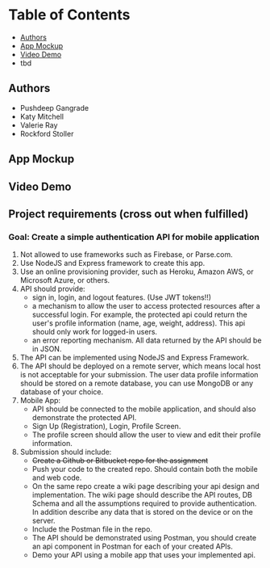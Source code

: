 # Table of Contents
- [Authors](#authors)
- [App Mockup](#mockup)
- [Video Demo](#demo)
- tbd

## Authors <a name="authors"></a>
- Pushdeep Gangrade
- Katy Mitchell
- Valerie Ray
- Rockford Stoller

## App Mockup <a name="mockup"></a>

## Video Demo <a name="demo"></a>

## Project requirements (cross out when fulfilled)
### Goal: Create a simple authentication API for mobile application
1. Not allowed to use frameworks such as Firebase, or Parse.com. 
2. Use NodeJS and Express framework to create this app.
3. Use an online provisioning provider, such as Heroku, Amazon AWS, or Microsoft Azure, or others.
4. API should provide:
   - sign in, login, and logout features. (Use JWT tokens!!)
   - a mechanism to allow the user to access protected resources after a successful login. For example, the protected api could return the user's profile information (name, age, weight, address). This api should only work for logged-in users.
   - an error reporting mechanism. All data returned by the API should be in JSON.
5. The API can be implemented using NodeJS and Express Framework.
6. The API should be deployed on a remote server, which means local host is not acceptable for your submission. The user data profile information should be stored on a remote database, you can use MongoDB or any database of your choice.
7. Mobile App: 
   - API should be connected to the mobile application, and should also demonstrate the protected API.
   - Sign Up (Registration), Login, Profile Screen.
   - The profile screen should allow the user to view and edit their profile information.
8. Submission should include:
   - ~~Create a Github or Bitbucket repo for the assignment~~
   - Push your code to the created repo. Should contain both the mobile and web code. 
   - On the same repo create a wiki page describing your api design and implementation. The wiki page should describe the API routes, DB Schema and all the assumptions required to provide authentication. In addition describe any data that is stored on the device or on the server.
   - Include the Postman file in the repo.
   - The API should be demonstrated using Postman, you should create an api component in Postman for each of your created APIs.
   - Demo your API using a mobile app that uses your implemented api.